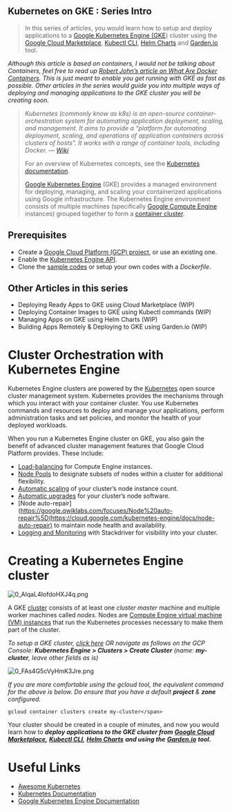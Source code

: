 ## Kubernetes on GKE : Series Intro


> In this series of articles, you would learn how to setup and deploy applications to a [Google Kubernetes Engine (GKE](https://cloud.google.com/kubernetes-engine)) cluster using the [Google Cloud Marketplace](https://cloud.google.com/marketplace), [Kubectl CLI](https://kubernetes.io/docs/tasks/tools/install-kubectl/), [Helm Charts](https://helm.sh/) and [Garden.io](http://garden.io/) tool.

_Although this article is based on containers, I would not be talking about Containers, feel free to read up_ [_Robert John’s article on What Are Docker Containers_](/@robertjohn_15390/what-are-docker-containers-d1d89739484e)_.
This is just meant to enable you get running with GKE as fast as possible.
Other articles in the series would guide you into multiple ways of deploying and managing applications to the GKE cluster you will be creating soon._

> _Kubernetes (commonly know as k8s) is an open-source container-orchestration system for automating application deployment, scaling, and management. It aims to provide a “platform for automating deployment, scaling, and operations of application containers across clusters of hosts”.
> It works with a range of container tools, including Docker. —_ [_Wiki_](https://en.wikipedia.org/wiki/Kubernetes)
> 
> For an overview of Kubernetes concepts, see the [Kubernetes documentation](https://kubernetes.io/docs/concepts/).
> 
> [Google Kubernetes Engine](https://cloud.google.com/kubernetes-engine/) (GKE) provides a managed environment for deploying, managing, and scaling your containerized applications using Google infrastructure. The Kubernetes Engine environment consists of multiple machines (specifically [Google Compute Engine](https://cloud.google.com/compute) instances) grouped together to form a [container cluster](https://cloud.google.com/kubernetes-engine/docs/concepts/cluster-architecture).

## Prerequisites

*   Create a [Google Cloud Platform (GCP) project](https://console.cloud.google.com/project), or use an existing one.
*   Enable the [Kubernetes Engine API](https://console.developers.google.com/apis/api/container.googleapis.com/overview).
*   Clone the [sample codes](https://github.com/Timtech4u/flask-docker) or setup your own codes with a _Dockerfile_.

## Other Articles in this series

*   Deploying Ready Apps to GKE using Cloud Marketplace (WIP)
*   Deploying Container Images to GKE using Kubectl commands (WIP)
*   Managing Apps on GKE using Helm Charts (WIP)
*   Building Apps Remotely & Deploying to GKE using Garden.io (WIP)

# Cluster Orchestration with Kubernetes Engine

Kubernetes Engine clusters are powered by the [Kubernetes](https://kubernetes.io/) open source cluster management system. Kubernetes provides the mechanisms through which you interact with your container cluster. You use Kubernetes commands and resources to deploy and manage your applications, perform administration tasks and set policies, and monitor the health of your deployed workloads.

When you run a Kubernetes Engine cluster on GKE, you also gain the benefit of advanced cluster management features that Google Cloud Platform provides. These include:

*   [Load-balancing](https://cloud.google.com/compute/docs/load-balancing-and-autoscaling) for Compute Engine instances.
*   [Node Pools](https://cloud.google.com/kubernetes-engine/docs/node-pools) to designate subsets of nodes within a cluster for additional flexibility.
*   [Automatic scaling](https://cloud.google.com/kubernetes-engine/docs/cluster-autoscaler) of your cluster’s node instance count.
*   [Automatic upgrades](https://cloud.google.com/kubernetes-engine/docs/node-auto-upgrade) for your cluster’s node software.
*   [Node auto-repair](https://google.qwiklabs.com/focuses/Node%20auto-repair%5D(https://cloud.google.com/kubernetes-engine/docs/node-auto-repair) to maintain node health and availability.
*   [Logging and Monitoring](https://cloud.google.com/kubernetes-engine/docs/how-to/logging) with Stackdriver for visibility into your cluster.

# Creating a Kubernetes Engine cluster


![0_AlqaL4IofdoHXJ4q.png](https://cdn.hashnode.com/res/hashnode/image/upload/v1582520420477/wbS6fxVJ-.png)

A GKE [cluster](https://cloud.google.com/kubernetes-engine/docs/concepts/cluster-architecture) consists of at least one _cluster master_ machine and multiple worker machines called _nodes_. Nodes are [Compute Engine virtual machine (VM) instances](https://cloud.google.com/compute/docs/instances/) that run the Kubernetes processes necessary to make them part of the cluster.

_To setup a GKE cluster,_ [_click here_](https://console.cloud.google.com/kubernetes/add) _OR navigate as follows on the GCP Console:_ **_Kubernetes Engine > Clusters > Create Cluster_** _(name:_ **_my-cluster_**_, leave other fields as is)_


![0_FAs4G5cVyHmK3Jre.png](https://cdn.hashnode.com/res/hashnode/image/upload/v1582520460522/g9XWuaqm5.png)



_If you are more comfortable using the gcloud tool, the equivalent command for the above is below._ _Do ensure that you have a default_ **_project_** _&_ **_zone_** _configured._


```
gcloud container clusters create my-cluster</span>
```


Your cluster should be created in a couple of minutes, and now you would learn how to **_deploy applications to the GKE cluster from_** [**_Google Cloud Marketplace_**](#)**_,_** [**_Kubectl CLI_**](#)**_,_** [**_Helm Charts_**](#) **_and using the_** [**_Garden.io_**](#) **_tool._**

# Useful Links

*   [Awesome Kubernetes](https://github.com/ramitsurana/awesome-kubernetes)
*   [Kubernetes Documentation](https://kubernetes.io/docs/)
*   [Google Kubernetes Engine Documentation](https://cloud.google.com/kubernetes-engine/docs)